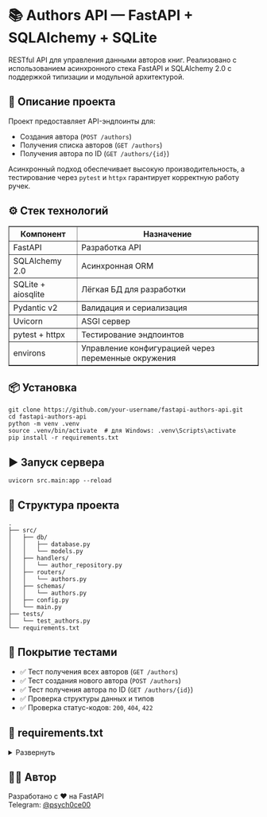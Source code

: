   <h1>📚 Authors API — FastAPI + SQLAlchemy + SQLite</h1>

  <p>RESTful API для управления данными авторов книг. Реализовано с использованием асинхронного стека FastAPI и SQLAlchemy 2.0 с поддержкой типизации и модульной архитектурой.</p>

  <h2>🚀 Описание проекта</h2>
  <p>Проект предоставляет API-эндпоинты для:</p>
  <ul>
    <li>Создания автора (<code>POST /authors</code>)</li>
    <li>Получения списка авторов (<code>GET /authors</code>)</li>
    <li>Получения автора по ID (<code>GET /authors/{id}</code>)</li>
  </ul>
  <p>Асинхронный подход обеспечивает высокую производительность, а тестирование через <code>pytest</code> и <code>httpx</code> гарантирует корректную работу ручек.</p>

  <h2>⚙️ Стек технологий</h2>
  <table border="1" cellspacing="0" cellpadding="6">
    <thead>
      <tr>
        <th>Компонент</th>
        <th>Назначение</th>
      </tr>
    </thead>
    <tbody>
      <tr><td>FastAPI</td><td>Разработка API</td></tr>
      <tr><td>SQLAlchemy 2.0</td><td>Асинхронная ORM</td></tr>
      <tr><td>SQLite + aiosqlite</td><td>Лёгкая БД для разработки</td></tr>
      <tr><td>Pydantic v2</td><td>Валидация и сериализация</td></tr>
      <tr><td>Uvicorn</td><td>ASGI сервер</td></tr>
      <tr><td>pytest + httpx</td><td>Тестирование эндпоинтов</td></tr>
      <tr><td>environs</td><td>Управление конфигурацией через переменные окружения</td></tr>
    </tbody>
  </table>

  <h2>📦 Установка</h2>
  <pre><code>git clone https://github.com/your-username/fastapi-authors-api.git
cd fastapi-authors-api
python -m venv .venv
source .venv/bin/activate  # для Windows: .venv\Scripts\activate
pip install -r requirements.txt
</code></pre>

  <h2>▶️ Запуск сервера</h2>
  <pre><code>uvicorn src.main:app --reload</code></pre>

  <h2>📂 Структура проекта</h2>
  <pre><code>.
├── src/
│   ├── db/
│   │   ├── database.py
│   │   └── models.py
│   ├── handlers/
│   │   └── author_repository.py
│   ├── routers/
│   │   └── authors.py
│   ├── schemas/
│   │   └── authors.py
│   ├── config.py
│   └── main.py
├── tests/
│   └── test_authors.py
└── requirements.txt
</code></pre>

  <h2>🧪 Покрытие тестами</h2>
  <ul>
    <li>✅ Тест получения всех авторов (<code>GET /authors</code>)</li>
    <li>✅ Тест создания нового автора (<code>POST /authors</code>)</li>
    <li>✅ Тест получения автора по ID (<code>GET /authors/{id}</code>)</li>
    <li>✅ Проверка структуры данных и типов</li>
    <li>✅ Проверка статус-кодов: <code>200</code>, <code>404</code>, <code>422</code></li>
  </ul>

  <h2>🧾 requirements.txt</h2>
  <details>
    <summary>Развернуть</summary>
    <pre><code>aiosqlite==0.21.0
annotated-types==0.7.0
anyio==4.9.0
certifi==2025.7.9
click==8.2.1
environs==14.2.0
fastapi==0.115.12
greenlet==3.2.3
h11==0.16.0
httpcore==1.0.9
httpx==0.28.1
idna==3.10
iniconfig==2.1.0
marshmallow==4.0.0
packaging==25.0
pluggy==1.6.0
pydantic==2.11.5
pydantic_core==2.33.2
Pygments==2.19.2
pytest==8.4.1
pytest-asyncio==1.0.0
python-dotenv==1.1.0
sniffio==1.3.1
SQLAlchemy==2.0.41
starlette==0.46.2
typing-inspection==0.4.1
typing_extensions==4.14.0
uvicorn==0.34.3</code></pre>
  </details>

<h2>🧑‍💻 Автор</h2>
<p>Разработано с ❤️ на FastAPI<br>
Telegram: <a href="https://t.me/psych0ce00">@psych0ce00</a></p>
